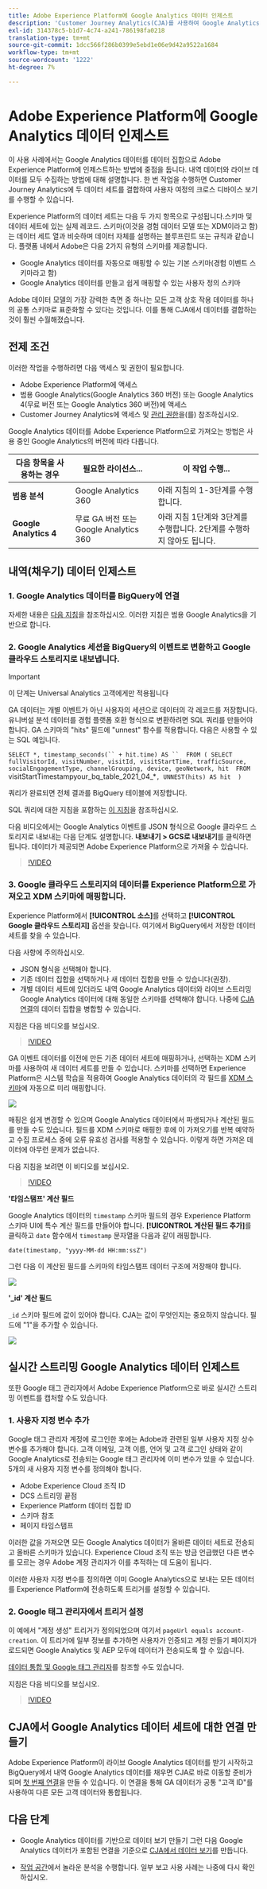 ```yaml
---
title: Adobe Experience Platform에 Google Analytics 데이터 인제스트
description: 'Customer Journey Analytics(CJA)를 사용하여 Google Analytics 및 firebase 데이터를 Adobe Experience Platform에 인제스트하는 방법에 대해 설명합니다. '
exl-id: 314378c5-b1d7-4c74-a241-786198fa0218
translation-type: tm+mt
source-git-commit: 1dcc566f286b0399e5ebd1e06e9d42a9522a1684
workflow-type: tm+mt
source-wordcount: '1222'
ht-degree: 7%

---
```



# Adobe Experience Platform에 Google Analytics 데이터 인제스트

이 사용 사례에서는 Google Analytics 데이터를 데이터 집합으로 Adobe Experience Platform에 인제스트하는 방법에 중점을 둡니다. 내역 데이터와 라이브 데이터를 모두 수집하는 방법에 대해 설명합니다. 한 번 작업을 수행하면 Customer Journey Analytics에 두 데이터 세트를 결합하여 사용자 여정의 크로스 디바이스 보기를 수행할 수 있습니다.

Experience Platform의 데이터 세트는 다음 두 가지 항목으로 구성됩니다.스키마 및 데이터 세트에 있는 실제 레코드. 스키마(이것을 경험 데이터 모델 또는 XDM이라고 함)는 데이터 세트 열과 비슷하며 데이터 자체를 설명하는 블루프린트 또는 규칙과 같습니다. 플랫폼 내에서 Adobe은 다음 2가지 유형의 스키마를 제공합니다.

* Google Analytics 데이터를 자동으로 매핑할 수 있는 기본 스키마(경험 이벤트 스키마라고 함)
* Google Analytics 데이터를 만들고 쉽게 매핑할 수 있는 사용자 정의 스키마

Adobe 데이터 모델의 가장 강력한 측면 중 하나는 모든 고객 상호 작용 데이터를 하나의 공통 스키마로 표준화할 수 있다는 것입니다. 이를 통해 CJA에서 데이터를 결합하는 것이 훨씬 수월해졌습니다.

## 전제 조건

이러한 작업을 수행하려면 다음 액세스 및 권한이 필요합니다.

* Adobe Experience Platform에 액세스
* 범용 Google Analytics(Google Analytics 360 버전) 또는 Google Analytics 4(무료 버전 또는 Google Analytics 360 버전)에 액세스
* Customer Journey Analytics에 액세스 및 [관리 권한](https://experienceleague.adobe.com/docs/analytics-platform/using/cja-overview/cja-overview.html?lang=ko-KR#admin-access-permissions)을(를) 참조하십시오.

Google Analytics 데이터를 Adobe Experience Platform으로 가져오는 방법은 사용 중인 Google Analytics의 버전에 따라 다릅니다.

| 다음 항목을 사용하는 경우 | 필요한 라이선스... | 이 작업 수행... |
| --- | --- | --- |
| **범용 분석** | Google Analytics 360 | 아래 지침의 1-3단계를 수행합니다. |
| **Google Analytics 4** | 무료 GA 버전 또는 Google Analytics 360 | 아래 지침 1단계와 3단계를 수행합니다. 2단계를 수행하지 않아도 됩니다. |

## 내역(채우기) 데이터 인제스트

### 1. Google Analytics 데이터를 BigQuery에 연결

자세한 내용은 [다음 지침](https://support.google.com/analytics/answer/3416092?hl=en)을 참조하십시오. 이러한 지침은 범용 Google Analytics을 기반으로 합니다.

### 2. Google Analytics 세션을 BigQuery의 이벤트로 변환하고 Google 클라우드 스토리지로 내보냅니다.

>[!IMPORTANT]
>
>이 단계는 Universal Analytics 고객에게만 적용됩니다

GA 데이터는 개별 이벤트가 아닌 사용자의 세션으로 데이터의 각 레코드를 저장합니다. 유니버설 분석 데이터를 경험 플랫폼 호환 형식으로 변환하려면 SQL 쿼리를 만들어야 합니다. GA 스키마의 &quot;hits&quot; 필드에 &quot;unnest&quot; 함수를 적용합니다. 다음은 사용할 수 있는 SQL 예입니다.

`SELECT
*,
timestamp_seconds(`` + hit.time) AS `` 
FROM
(
SELECT
fullVisitorId,
visitNumber,
visitId,
visitStartTime,
trafficSource,
socialEngagementType,
channelGrouping,
device,
geoNetwork,
hit 
FROM
`visitStartTimestampyour_bq_table_2021_04_*`,
UNNEST(hits) AS hit 
)`

쿼리가 완료되면 전체 결과를 BigQuery 테이블에 저장합니다.

SQL 쿼리에 대한 지침을 포함하는 [이 지침](https://support.google.com/analytics/answer/7029846?hl=en&amp;ref_topic=9359001#zippy=%2Cold-export-schema%2Cuse-this-script-to-migrate-existing-bigquery-datasets-from-the-old-export-schema-to-the-new-one%2Cscript-migration-scriptsql)을 참조하십시오.

다음 비디오에서는 Google Analytics 이벤트를 JSON 형식으로 Google 클라우드 스토리지로 내보내는 다음 단계도 설명합니다. **내보내기 > GCS로 내보내기**&#x200B;를 클릭하면 됩니다. 데이터가 제공되면 Adobe Experience Platform으로 가져올 수 있습니다.

>[!VIDEO](https://video.tv.adobe.com/v/332634)

### 3. Google 클라우드 스토리지의 데이터를 Experience Platform으로 가져오고 XDM 스키마에 매핑합니다.

Experience Platform에서 **[!UICONTROL 소스]**&#x200B;를 선택하고 **[!UICONTROL Google 클라우드 스토리지]** 옵션을 찾습니다. 여기에서 BigQuery에서 저장한 데이터 세트를 찾을 수 있습니다.

다음 사항에 주의하십시오.

* JSON 형식을 선택해야 합니다.
* 기존 데이터 집합을 선택하거나 새 데이터 집합을 만들 수 있습니다(권장).
* 개별 데이터 세트에 있더라도 내역 Google Analytics 데이터와 라이브 스트리밍 Google Analytics 데이터에 대해 동일한 스키마를 선택해야 합니다. 나중에 [CJA 연결](/help/connections/combined-dataset.md)의 데이터 집합을 병합할 수 있습니다.

지침은 다음 비디오를 보십시오.

>[!VIDEO](https://video.tv.adobe.com/v/332676)

GA 이벤트 데이터를 이전에 만든 기존 데이터 세트에 매핑하거나, 선택하는 XDM 스키마를 사용하여 새 데이터 세트를 만들 수 있습니다. 스키마를 선택하면 Experience Platform은 시스템 학습을 적용하여 Google Analytics 데이터의 각 필드를 [XDM 스키마](https://experienceleague.adobe.com/docs/experience-platform/xdm/home.html?lang=en#ui)에 자동으로 미리 매핑합니다.

![](assets/schema-map.png)

매핑은 쉽게 변경할 수 있으며 Google Analytics 데이터에서 파생되거나 계산된 필드를 만들 수도 있습니다. 필드를 XDM 스키마로 매핑한 후에 이 가져오기를 반복 예약하고 수집 프로세스 중에 오류 유효성 검사를 적용할 수 있습니다. 이렇게 하면 가져온 데이터에 아무런 문제가 없습니다.

다음 지침을 보려면 이 비디오를 보십시오.

>[!VIDEO](https://video.tv.adobe.com/v/332641)

**&#39;타임스탬프&#39; 계산 필드**

Google Analytics 데이터의 `timestamp` 스키마 필드의 경우 Experience Platform 스키마 UI에 특수 계산 필드를 만들어야 합니다. **[!UICONTROL 계산된 필드 추가]**&#x200B;를 클릭하고 `date` 함수에서 `timestamp` 문자열을 다음과 같이 래핑합니다.

`date(timestamp, "yyyy-MM-dd HH:mm:ssZ")`

그런 다음 이 계산된 필드를 스키마의 타임스탬프 데이터 구조에 저장해야 합니다.

![](assets/timestamp.png)

**&#39;_id&#39; 계산 필드**

`_id` 스키마 필드에 값이 있어야 합니다. CJA는 값이 무엇인지는 중요하지 않습니다. 필드에 &quot;1&quot;을 추가할 수 있습니다.

![](assets/_id.png)

## 실시간 스트리밍 Google Analytics 데이터 인제스트

또한 Google 태그 관리자에서 Adobe Experience Platform으로 바로 실시간 스트리밍 이벤트를 캡처할 수도 있습니다.

### 1. 사용자 지정 변수 추가

Google 태그 관리자 계정에 로그인한 후에는 Adobe과 관련된 일부 사용자 지정 상수 변수를 추가해야 합니다. 고객 이메일, 고객 이름, 언어 및 고객 로그인 상태와 같이 Google Analytics로 전송되는 Google 태그 관리자에 이미 변수가 있을 수 있습니다. 5개의 새 사용자 지정 변수를 정의해야 합니다.

* Adobe Experience Cloud 조직 ID
* DCS 스트리밍 끝점
* Experience Platform 데이터 집합 ID
* 스키마 참조
* 페이지 타임스탬프

이러한 값을 가져오면 모든 Google Analytics 데이터가 올바른 데이터 세트로 전송되고 올바른 스키마가 있습니다. Experience Cloud 조직 또는 방금 언급했던 다른 변수를 모르는 경우 Adobe 계정 관리자가 이를 추적하는 데 도움이 됩니다.

이러한 사용자 지정 변수를 정의하면 이미 Google Analytics으로 보내는 모든 데이터를 Experience Platform에 전송하도록 트리거를 설정할 수 있습니다.

### 2. Google 태그 관리자에서 트리거 설정

이 예에서 &quot;계정 생성&quot; 트리거가 정의되었으며 여기서 `pageUrl equals account-creation`. 이 트리거에 일부 정보를 추가하면 사용자가 인증되고 계정 만들기 페이지가 로드되면 Google Analytics 및 AEP 모두에 데이터가 전송되도록 할 수 있습니다.

[데이터 통합 및 Google 태그 관리자](https://experienceleague.adobe.com/docs/platform-learn/comprehensive-technical-tutorial/module9/data-ingestion-using-google-tag-manager-and-google-analytics.html?lang=en#module9)를 참조할 수도 있습니다.

지침은 다음 비디오를 보십시오.

>[!VIDEO](https://video.tv.adobe.com/v/332668)

## CJA에서 Google Analytics 데이터 세트에 대한 연결 만들기

Adobe Experience Platform이 라이브 Google Analytics 데이터를 받기 시작하고 BigQuery에서 내역 Google Analytics 데이터를 채우면 CJA로 바로 이동할 준비가 되며 [첫 번째 연결](/help/connections/create-connection.md)을 만들 수 있습니다. 이 연결을 통해 GA 데이터가 공통 &quot;고객 ID&quot;를 사용하여 다른 모든 고객 데이터와 통합됩니다.

## 다음 단계

* Google Analytics 데이터를 기반으로 데이터 보기 만들기
그런 다음 Google Analytics 데이터가 포함된 연결을 기준으로 [CJA에서 데이터 보기](https://experienceleague.adobe.com/docs/analytics-platform/using/cja-dataviews/create-dataview.html?lang=en#cja-dataviews)를 만듭니다.

* [작업 공간](https://experienceleague.adobe.com/docs/analytics-platform/using/cja-workspace/home.html?lang=en#cja-workspace)에서 놀라운 분석을 수행합니다. 일부 보고 사용 사례는 나중에 다시 확인하십시오.